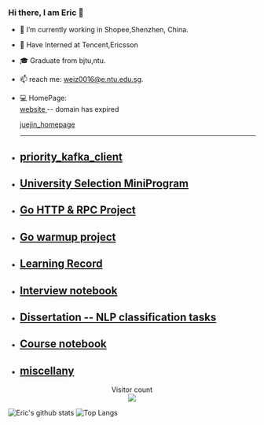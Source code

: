 ### Hi there, I am Eric 👋

* 🔭 I’m currently working in Shopee,Shenzhen, China.    

* 🔭 Have Interned at Tencent,Ericsson

* 🎓 Graduate from bjtu,ntu.  

* 📫 reach me: weiz0016@e.ntu.edu.sg.  

* 💻 HomePage:      
     [website ](https://zhifengwei.site) -- domain has expired
 
     [juejin_homepage](https://juejin.cn/user/554626355561719)
 
  ------
* ## [priority_kafka_client](https://github.com/EricOo0/priority_kafka)
* ## [University Selection MiniProgram](https://github.com/orgs/NtuAalto955/repositories)
* ## [Go HTTP & RPC Project](https://github.com/EricOo0/http_server-tcp_server)
* ## [Go warmup project]( https://github.com/EricOo0/Go_warmup)
* ## [Learning Record]( https://github.com/EricOo0/zhifengwei.blog)

* ## [Interview notebook](https://github.com/EricOo0/interview_prepare)
 
* ## [Dissertation -- NLP classification tasks]( https://github.com/EricOo0/Dissertation)

* ## [Course notebook](https://github.com/EricOo0/NTU_EEE_SP_course)

* ## [miscellany](https://github.com/EricOo0/my_repo)

<p align="center"> 
  Visitor count<br>
  <img src="https://profile-counter.glitch.me/EricOo0/count.svg" />
</p>  

![Eric's github stats](https://github-readme-stats.vercel.app/api?username=EricOo0&theme=vue-dark)
![Top Langs](https://github-readme-stats.vercel.app/api/top-langs/?username=EricOo0&theme=vue-dark)  

<!--
**EricOo0/EricOo0** is a ✨ _special_ ✨ repository because its `README.md` (this file) appears on your GitHub profile.

Here are some ideas to get you started:

- 🔭 I’m currently working on ...
- 🌱 I’m currently learning ...
- 👯 I’m looking to collaborate on ...
- 🤔 I’m looking for help with ...
- 💬 Ask me about ...
- 📫 How to reach me: ...
- 😄 Pronouns: ...
- ⚡ Fun fact: ...
  -->
